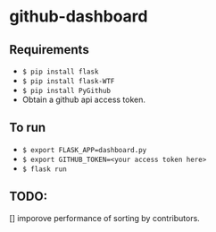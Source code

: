 # github-dashboard

## Requirements

- `$ pip install flask`
- `$ pip install flask-WTF`
- `$ pip install PyGithub`
- Obtain a github api access token.


## To run
- `$ export FLASK_APP=dashboard.py`
- `$ export GITHUB_TOKEN=<your access token here>`
- `$ flask run`

## TODO:
[] imporove performance of sorting by contributors.
